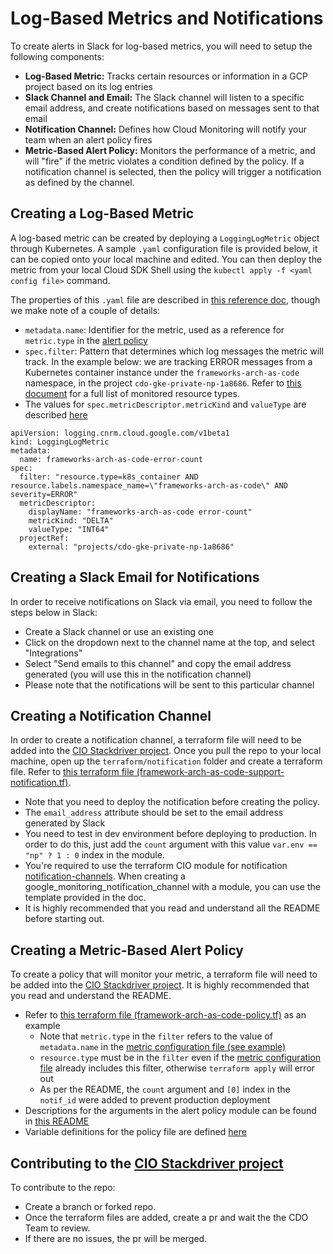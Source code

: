# Log-Based Metrics and Notifications

To create alerts in Slack for log-based metrics, you will need to setup the following components:
- **Log-Based Metric:** Tracks certain resources or information in a GCP project based on its log entries
- **Slack Channel and Email:** The Slack channel will listen to a specific email address, and create notifications based on messages sent to that email
- **Notification Channel:** Defines how Cloud Monitoring will notify your team when an alert policy fires
- **Metric-Based Alert Policy:** Monitors the performance of a metric, and will "fire" if the metric violates a condition defined by the policy.
If a notification channel is selected, then the policy will trigger a notification as defined by the channel.


## Creating a Log-Based Metric
A log-based metric can be created by deploying a `LoggingLogMetric` object through Kubernetes. A sample `.yaml` configuration file is provided below, it can be copied onto your local machine
and edited. You can then deploy the metric from your local Cloud SDK Shell using the `kubectl apply -f <yaml config file>` command.

The properties of this `.yaml` file are described in [this reference doc](https://cloud.google.com/config-connector/docs/reference/resource-docs/logging/logginglogmetric), though we make
note of a couple of details:
- `metadata.name`: Identifier for the metric, used as a reference for `metric.type` in the [alert policy](#creating-a-metric-based-alert-policy)
- `spec.filter`: Pattern that determines which log messages the metric will track. In the example below: we are tracking ERROR messages from a Kubernetes container instance under the
`frameworks-arch-as-code` namespace, in the project `cdo-gke-private-np-1a8686`. Refer to
[this document](https://cloud.google.com/monitoring/api/resources#generated) for a full list of monitored resource types.
- The values for `spec.metricDescriptor.metricKind` and `valueType` are described [here](https://cloud.google.com/monitoring/api/ref_v3/rest/v3/projects.metricDescriptors#MetricKind)

```
apiVersion: logging.cnrm.cloud.google.com/v1beta1
kind: LoggingLogMetric
metadata:
  name: frameworks-arch-as-code-error-count
spec:
  filter: "resource.type=k8s_container AND resource.labels.namespace_name=\"frameworks-arch-as-code\" AND severity=ERROR"
  metricDescriptor:
    displayName: "frameworks-arch-as-code error-count"
    metricKind: "DELTA"
    valueType: "INT64"
  projectRef:
    external: "projects/cdo-gke-private-np-1a8686"
```
## Creating a Slack Email for Notifications
In order to receive notifications on Slack via email, you need to follow the steps below in Slack:
- Create a Slack channel or use an existing one
- Click on the dropdown next to the channel name at the top, and select "Integrations"
- Select "Send emails to this channel" and copy the email address generated (you will use this in the notification channel)
- Please note that the notifications will be sent to this particular channel

## Creating a Notification Channel
In order to create a notification channel, a terraform file will need to be added into the [CIO Stackdriver project](https://github.com/telus/tf-infra-cio-stackdriver). Once you pull the repo to your local machine, open up the `terraform/notification` folder and create a terraform file. Refer to [this terraform file (framework-arch-as-code-support-notification.tf)](https://github.com/telus/tf-infra-cio-stackdriver/blob/master/terraform/notification/framework-arch-as-code-support.tf).
- Note that you need to deploy the notification before creating the policy.
- The `email_address` attribute should be set to the email address generated by Slack
- You need to test in dev environment before deploying to production. In order to do this, just add the `count` argument with this value `var.env == "np" ? 1 : 0` index in the module.
- You're required to use the terraform CIO module for notification [notification-channels](https://github.com/telus/tf-module-gcp-notification-channel).  When creating a google_monitoring_notification_channel with a module, you can use the template provided in the doc.
- It is highly recommended that you read and understand all the README before starting out.

## Creating a Metric-Based Alert Policy
To create a policy that will monitor your metric, a terraform file will need to be added into the [CIO Stackdriver project](https://github.com/telus/tf-infra-cio-stackdriver). It is highly
recommended that you read and understand the README.
- Refer to [this terraform file (framework-arch-as-code-policy.tf)](https://github.com/telus/tf-infra-cio-stackdriver/blob/master/terraform/policy/framework-arch-as-code-policy.tf)
as an example
  - Note that `metric.type` in the `filter` refers to the value of `metadata.name` in the [metric configuration file (see example)](#creating-a-log-based-metric)
  - `resource.type` must be in the `filter` even if the [metric configuration file](#creating-a-log-based-metric) already includes this filter, otherwise `terraform apply` will error out
  - As per the README, the `count` argument and `[0]` index in the `notif_id` were added to prevent production deployment
- Descriptions for the arguments in the alert policy module can be found in [this README](https://github.com/telus/tf-module-gcp-alert-policy)
- Variable definitions for the policy file are defined [here](https://github.com/telus/tf-infra-cio-stackdriver/blob/master/terraform/policy/np/framework-arch-as-code-auto.tfvars)

## Contributing to the [CIO Stackdriver project](https://github.com/telus/tf-infra-cio-stackdriver)
To contribute to the repo:
- Create a branch or forked repo.
- Once the terraform files are added, create a pr and wait the the CDO Team to review.
- If there are no issues, the pr will be merged.
